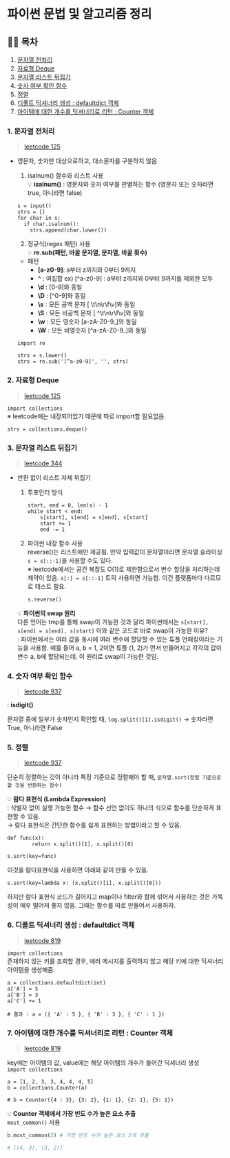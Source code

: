 # 파이썬 문법 및 알고리즘 정리
## 🐻‍❄️ 목차
1. [문자열 전처리 ](#1-문자열-전처리)   
2. [자료형 Deque ](#2-자료형-deque)   
3. [문자열 리스트 뒤집기 ](#3-문자열-리스트-뒤집기)
4. [숫자 여부 확인 함수 ](#4-숫자-여부-확인-함수)
5. [정렬 ](#5-정렬)
6. [디폴트 딕셔너리 생성 : defaultdict 객체 ](#6-디폴트-딕셔너리-생성--defaultdict-객체)
7. [아이템에 대한 개수를 딕셔너리로 리턴 : Counter 객체 ](#7-아이템에-대한-개수를-딕셔너리로-리턴--counter-객체)

### 1. 문자열 전처리
> [leetcode 125](https://leetcode.com/problems/valid-palindrome/)
- 영문자, 숫자만 대상으로하고, 대소문자를 구분하지 않음
  1. isalnum() 함수와 리스트 사용   
   💡 **isalnum()**
   : 영문자와 숫자 여부를 판별하는 함수 (영문자 또는 숫자라면 true, 아니라면 false)
    ```
    s = input()
    strs = []
    for char in s:
      if char.isalnum():
        strs.append(char.lower())
    ```
        
  2. 정규식(regex 패턴) 사용   
   💡 **re.sub(패턴, 바꿀 문자열, 문자열, 바꿀 횟수)**   
   - 패턴
      - **[a-z0-9]**: a부터 z까지와 0부터 9까지
      - **^** : 여집합 ex) [^a-z0-9] : a부터 z까지와 0부터 9까지를 제외한 모두
      - **\d** : [0-9]와 동일
      - **\D** : [^0-9]와 동일
      - **\s** : 모든 공백 문자 [ \t\n\r\f\v]와 동일
      - **\S** : 모든 비공백 문자 [ ^\t\n\r\f\v]와 동일
      - **\w** : 모든 영숫자 [a-zA-Z0-9_]와 동일
      - **\W** : 모든 비영숫자 [^a-zA-Z0-9_]와 동일
    
    `import re`
    
    ```
    strs = s.lower()
    strs = re.sub('[^a-z0-9]', '', strs)
    ```

### 2. 자료형 Deque
> [leetcode 125](https://leetcode.com/problems/valid-palindrome/)      

`import collections`   
※ leetcode에는 내장되어있기 때문에 따로 import할 필요없음.   
```
strs = collections.deque()
```

### 3. 문자열 리스트 뒤집기
> [leetcode 344](https://leetcode.com/problems/reverse-string/)   

- 반환 없이 리스트 자체 뒤집기
  1. 투포인터 방식      
      ```
      start, end = 0, len(s) - 1
      while start < end:
          s[start], s[end] = s[end], s[start]
          start += 1
          end -= 1
      ```
      
  2. 파이썬 내장 함수 사용   
      reverse()는 리스트에만 제공됨. 만약 입력값이 문자열이라면 문자열 슬라이싱 `s = s[::-1]`을 사용할 수도 있다.   
      ※ leetcode에서는 공간 복잡도 O(1)로 제한함으로서 변수 할당을 처리하는데 제약이 있음. `s[:] = s[::-1]` 트릭 사용하면 가능함. 이건 플랫폼마다 다르므로 테스트 필요.   
      
      ```
      s.reverse()
      ```

    💡 **파이썬의 swap 원리**   
    다른 언어는 tmp를 통해 swap이 가능한 것과 달리 파이썬에서는 `s[start], s[end] = s[end], s[start]` 이와 같은 코드로 바로 swap이 가능한 이유?   
    : 파이썬에서는 여러 값을 동시에 여러 변수에 할당할 수 있는 튜플 언패킹이라는 기능을 사용함. 예를 들어 a, b = 1, 2이면 튜플 (1, 2)가 먼저 만들어지고 각각의 값이 변수 a, b에 할당되는데. 이 원리로 swap이 가능한 것임.   

### 4. 숫자 여부 확인 함수
> [leetcode 937](https://leetcode.com/problems/reorder-data-in-log-files/)   

: **isdigit()**   

문자열 중에 일부가 숫자인지 확인할 때, `log.split()[1].isdigit()` → 숫자라면 True, 아니라면 False

### 5. 정렬
> [leetcode 937](https://leetcode.com/problems/reorder-data-in-log-files/)   

단순히 정렬하는 것이 아니라 특정 기준으로 정렬해야 할 때, `문자열.sort(정렬 기준으로 할 것을 반환하는 함수)`   

💡 **람다 표현식 (Lambda Expression)**   
: 식별자 없이 실행 가능한 함수 → 함수 선언 없이도 하나의 식으로 함수를 단순하게 표현할 수 있음.   
→ 람다 표현식은 간단한 함수를 쉽게 표현하는 방법이라고 할 수 있음.   

```
def func(x):
        return x.split()[1], x.split()[0]

s.sort(key=func)
```

이것을 람다표현식을 사용하면 아래와 같이 만들 수 있음.   

```
s.sort(key=lambda x: (x.split()[1], x.split()[0]))
```

하지만 람다 표현식 코드가 길어지고 map이나 filter와 함께 섞어서 사용하는 것은 가독성이 매우 떨어져 좋지 않음. 그때는 함수를 따로 만들어서 사용하자.   

### 6. 디폴트 딕셔너리 생성 : defaultdict 객체   
> [leetcode 819](https://leetcode.com/problems/most-common-word/)   

`import collections`   
존재하지 않는 키를 조회할 경우, 에러 메시지를 출력하지 않고 해당 키에 대한 딕셔너리 아이템을 생성해줌.   
```
a = collections.defaultdict(int)
a['A'] = 5
a['B'] = 3
a['C'] += 1

# 결과 : a = ({ 'A' : 5 }, { 'B' : 3 }, { 'C' : 1 })
```

### 7. 아이템에 대한 개수를 딕셔너리로 리턴 : Counter 객체
> [leetcode 819](https://leetcode.com/problems/most-common-word/)    

key에는 아이템의 값, value에는 해당 아이템의 개수가 들어간 딕셔너리 생성    
`import collections`   
```
a = [1, 2, 3, 3, 4, 4, 4, 5]
b = collections.Counter(a)

# b = Counter({4 : 3}, {3: 2}, {1: 1}, {2: 1}, {5: 1})
```

💡 **Counter 객체에서 가장 빈도 수가 높은 요소 추출**   
`most_common()` 사용   

```python
b.most_common(2) # 가장 빈도 수가 높은 요소 2개 추출

# [(4, 3), (3, 2)]
```
